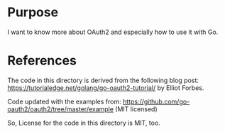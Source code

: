 # Purpose
I want to know more about OAuth2 and especially how to use it with Go.

# References
The code in this directory is derived from the following blog post:
https://tutorialedge.net/golang/go-oauth2-tutorial/ by Elliot Forbes.

Code updated with the examples from:
https://github.com/go-oauth2/oauth2/tree/master/example (MIT licensed)

So, License for the code in this directory is MIT, too.
